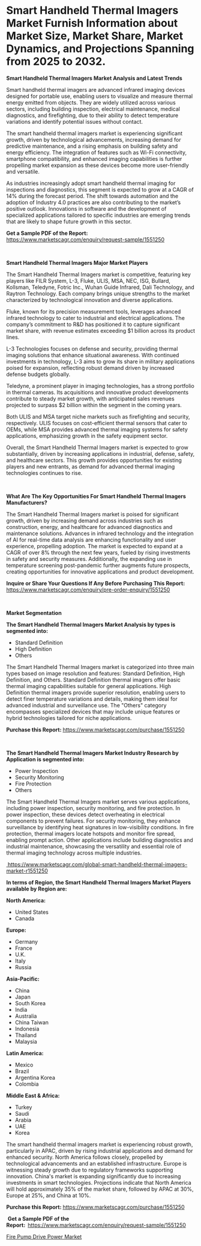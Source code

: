 <p><h1>Smart Handheld Thermal Imagers Market Furnish Information about Market Size, Market Share, Market Dynamics, and Projections Spanning from 2025 to 2032.</h1></p><p><strong>Smart Handheld Thermal Imagers Market Analysis and Latest Trends</strong></p>
<p><p>Smart handheld thermal imagers are advanced infrared imaging devices designed for portable use, enabling users to visualize and measure thermal energy emitted from objects. They are widely utilized across various sectors, including building inspection, electrical maintenance, medical diagnostics, and firefighting, due to their ability to detect temperature variations and identify potential issues without contact. </p><p>The smart handheld thermal imagers market is experiencing significant growth, driven by technological advancements, increasing demand for predictive maintenance, and a rising emphasis on building safety and energy efficiency. The integration of features such as Wi-Fi connectivity, smartphone compatibility, and enhanced imaging capabilities is further propelling market expansion as these devices become more user-friendly and versatile.</p><p>As industries increasingly adopt smart handheld thermal imaging for inspections and diagnostics, this segment is expected to grow at a CAGR of 14% during the forecast period. The shift towards automation and the adoption of Industry 4.0 practices are also contributing to the market’s positive outlook. Innovations in software and the development of specialized applications tailored to specific industries are emerging trends that are likely to shape future growth in this sector.</p></p>
<p><strong>Get a Sample PDF of the Report:&nbsp;</strong> <a href="https://www.marketscagr.com/enquiry/request-sample/1551250?utm_campaign=2770&utm_medium=2&utm_source=Github&utm_content=ia&utm_term=05032025&utm_id=smart-handheld-thermal-imagers">https://www.marketscagr.com/enquiry/request-sample/1551250</a></p>
<p>&nbsp;</p>
<p><strong>Smart Handheld Thermal Imagers Major Market Players</strong></p>
<p><p>The Smart Handheld Thermal Imagers market is competitive, featuring key players like FILR System, L-3, Fluke, ULIS, MSA, NEC, ISG, Bullard, Kollsman, Teledyne, Fotric Inc., Wuhan Guide Infrared, Dali Technology, and Raytron Technology. Each company brings unique strengths to the market characterized by technological innovation and diverse applications.</p><p>Fluke, known for its precision measurement tools, leverages advanced infrared technology to cater to industrial and electrical applications. The company’s commitment to R&D has positioned it to capture significant market share, with revenue estimates exceeding $1 billion across its product lines.</p><p>L-3 Technologies focuses on defense and security, providing thermal imaging solutions that enhance situational awareness. With continued investments in technology, L-3 aims to grow its share in military applications poised for expansion, reflecting robust demand driven by increased defense budgets globally.</p><p>Teledyne, a prominent player in imaging technologies, has a strong portfolio in thermal cameras. Its acquisitions and innovative product developments contribute to steady market growth, with anticipated sales revenues projected to surpass $2 billion within the segment in the coming years.</p><p>Both ULIS and MSA target niche markets such as firefighting and security, respectively. ULIS focuses on cost-efficient thermal sensors that cater to OEMs, while MSA provides advanced thermal imaging systems for safety applications, emphasizing growth in the safety equipment sector.</p><p>Overall, the Smart Handheld Thermal Imagers market is expected to grow substantially, driven by increasing applications in industrial, defense, safety, and healthcare sectors. This growth provides opportunities for existing players and new entrants, as demand for advanced thermal imaging technologies continues to rise.</p></p>
<p>&nbsp;</p>
<p><strong>What Are The Key Opportunities For Smart Handheld Thermal Imagers Manufacturers?</strong></p>
<p><p>The Smart Handheld Thermal Imagers market is poised for significant growth, driven by increasing demand across industries such as construction, energy, and healthcare for advanced diagnostics and maintenance solutions. Advances in infrared technology and the integration of AI for real-time data analysis are enhancing functionality and user experience, propelling adoption. The market is expected to expand at a CAGR of over 8% through the next few years, fueled by rising investments in safety and security measures. Additionally, the expanding use in temperature screening post-pandemic further augments future prospects, creating opportunities for innovative applications and product development.</p></p>
<p><strong>Inquire or Share Your Questions If Any Before Purchasing This Report:</strong> <a href="https://www.marketscagr.com/enquiry/pre-order-enquiry/1551250?utm_campaign=2770&utm_medium=2&utm_source=Github&utm_content=ia&utm_term=05032025&utm_id=smart-handheld-thermal-imagers">https://www.marketscagr.com/enquiry/pre-order-enquiry/1551250</a></p>
<p>&nbsp;</p>
<p><strong>Market Segmentation</strong></p>
<p><strong>The Smart Handheld Thermal Imagers Market Analysis by types is segmented into:</strong></p>
<p><ul><li>Standard Definition</li><li>High Definition</li><li>Others</li></ul></p>
<p><p>The Smart Handheld Thermal Imagers market is categorized into three main types based on image resolution and features: Standard Definition, High Definition, and Others. Standard Definition thermal imagers offer basic thermal imaging capabilities suitable for general applications. High Definition thermal imagers provide superior resolution, enabling users to detect finer temperature variations and details, making them ideal for advanced industrial and surveillance use. The "Others" category encompasses specialized devices that may include unique features or hybrid technologies tailored for niche applications.</p></p>
<p><strong>Purchase this Report:&nbsp;</strong><a href="https://www.marketscagr.com/purchase/1551250?utm_campaign=2770&utm_medium=2&utm_source=Github&utm_content=ia&utm_term=05032025&utm_id=smart-handheld-thermal-imagers">https://www.marketscagr.com/purchase/1551250</a></p>
<p>&nbsp;</p>
<p><strong>The Smart Handheld Thermal Imagers Market Industry Research by Application is segmented into:</strong></p>
<p><ul><li>Power Inspection</li><li>Security Monitoring</li><li>Fire Protection</li><li>Others</li></ul></p>
<p><p>The Smart Handheld Thermal Imagers market serves various applications, including power inspection, security monitoring, and fire protection. In power inspection, these devices detect overheating in electrical components to prevent failures. For security monitoring, they enhance surveillance by identifying heat signatures in low-visibility conditions. In fire protection, thermal imagers locate hotspots and monitor fire spread, enabling prompt action. Other applications include building diagnostics and industrial maintenance, showcasing the versatility and essential role of thermal imaging technology across multiple industries.</p></p>
<p><a href="https://www.marketscagr.com/global-smart-handheld-thermal-imagers-market-r1551250?utm_campaign=2770&utm_medium=2&utm_source=Github&utm_content=ia&utm_term=05032025&utm_id=smart-handheld-thermal-imagers">&nbsp;https://www.marketscagr.com/global-smart-handheld-thermal-imagers-market-r1551250</a></p>
<p><strong>In terms of Region, the Smart Handheld Thermal Imagers Market Players available by Region are:</strong></p>
<p>
    <p> <strong> North America: </strong>
        <ul>
            <li>United States</li>
            <li>Canada</li>
        </ul>
        </p> 
    <p> <strong> Europe: </strong>
        <ul>
            <li>Germany</li>
            <li>France</li>
            <li>U.K.</li>
            <li>Italy</li>
            <li>Russia</li>
        </ul>
        </p> 
    <p> <strong> Asia-Pacific: </strong>
        <ul>
            <li>China</li>
            <li>Japan</li>
            <li>South Korea</li>
            <li>India</li>
            <li>Australia</li>
            <li>China Taiwan</li>
            <li>Indonesia</li>
            <li>Thailand</li>
            <li>Malaysia</li>
        </ul>
        </p> 
    <p> <strong> Latin America: </strong>
        <ul>
            <li>Mexico</li>
            <li>Brazil</li>
            <li>Argentina Korea</li>
            <li>Colombia</li>
        </ul>
        </p> 
    <p> <strong> Middle East & Africa: </strong>
        <ul>
            <li>Turkey</li>
            <li>Saudi</li>
            <li>Arabia</li>
            <li>UAE</li>
            <li>Korea</li>
        </ul>
    </p>
    </p>
<p><p>The smart handheld thermal imagers market is experiencing robust growth, particularly in APAC, driven by rising industrial applications and demand for enhanced security. North America follows closely, propelled by technological advancements and an established infrastructure. Europe is witnessing steady growth due to regulatory frameworks supporting innovation. China's market is expanding significantly due to increasing investments in smart technologies. Projections indicate that North America will hold approximately 35% of the market share, followed by APAC at 30%, Europe at 25%, and China at 10%.</p></p>
<p><strong>Purchase this Report: </strong><a href="https://www.marketscagr.com/purchase/1551250?utm_campaign=2770&utm_medium=2&utm_source=Github&utm_content=ia&utm_term=05032025&utm_id=smart-handheld-thermal-imagers">https://www.marketscagr.com/purchase/1551250</a></p>
<p>&nbsp;<strong>Get a Sample PDF of the Report:&nbsp;&nbsp;</strong><a href="https://www.marketscagr.com/enquiry/request-sample/1551250?utm_campaign=2770&utm_medium=2&utm_source=Github&utm_content=ia&utm_term=05032025&utm_id=smart-handheld-thermal-imagers">https://www.marketscagr.com/enquiry/request-sample/1551250</a></p>
<p><strong></strong></p>
<p><p><a href="https://github.com/tselahiara/Market-Research-Report-List-1/blob/main/fire-pump-drive-power-market.md?utm_campaign=2770&utm_medium=2&utm_source=Github&utm_content=ia&utm_term=05032025&utm_id=smart-handheld-thermal-imagers">Fire Pump Drive Power Market</a></p></p>